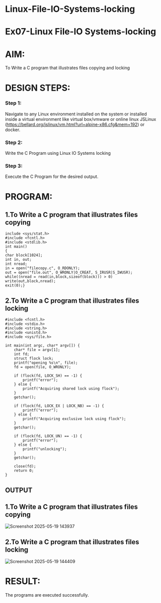# Linux-File-IO-Systems-locking
# Ex07-Linux File-IO Systems-locking
# AIM:
To Write a C program that illustrates files copying and locking

# DESIGN STEPS:

### Step 1:

Navigate to any Linux environment installed on the system or installed inside a virtual environment like virtual box/vmware or online linux JSLinux (https://bellard.org/jslinux/vm.html?url=alpine-x86.cfg&mem=192) or docker.

### Step 2:

Write the C Program using Linux IO Systems locking

### Step 3:

Execute the C Program for the desired output. 

# PROGRAM:

## 1.To Write a C program that illustrates files copying 
```
include <sys/stat.h>
#include <fcntl.h>
#include <stdlib.h>
int main()
{
char block[1024];
int in, out;
int nread;
in = open("filecopy.c", O_RDONLY);
out = open("file.out", O_WRONLY|O_CREAT, S_IRUSR|S_IWUSR);
while((nread = read(in,block,sizeof(block))) > 0)
write(out,block,nread);
exit(0);}
```

## 2.To Write a C program that illustrates files locking

```
#include <fcntl.h>
#include <stdio.h>
#include <string.h>
#include <unistd.h>
#include <sys/file.h>

int main(int argc, char* argv[]) {
    char* file = argv[1];
    int fd;
    struct flock lock;
    printf("opening %s\n", file);
    fd = open(file, O_WRONLY);
    
    if (flock(fd, LOCK_SH) == -1) {
        printf("error");
    } else {
        printf("Acquiring shared lock using flock");
    }
    getchar();

    if (flock(fd, LOCK_EX | LOCK_NB) == -1) {
        printf("error");
    } else {
        printf("Acquiring exclusive lock using flock");
    }
    getchar();

    if (flock(fd, LOCK_UN) == -1) {
        printf("error");
    } else {
        printf("unlocking");
    }
    getchar();

    close(fd);
    return 0;
}
```


## OUTPUT

## 1.To Write a C program that illustrates files copying
![Screenshot 2025-05-19 143937](https://github.com/user-attachments/assets/c4dfce35-fb41-4b3b-b106-fcc417beca1a)


## 2.To Write a C program that illustrates files locking
![Screenshot 2025-05-19 144409](https://github.com/user-attachments/assets/ce22dd45-5d39-4424-9027-e6ac22d7355e)


# RESULT:
The programs are executed successfully.
